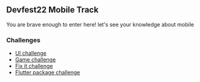 ## Devfest22 Mobile Track

You are brave enough to enter here! let's see your knowledge about mobile

### Challenges

- [UI challenge](./UI%20challenge)
- [Game challenge](./game%20challenge)
- [Fix it challenge](./fixit_challenge/)
- [Flutter package challenge](./flutter%20package%20challenge/)
